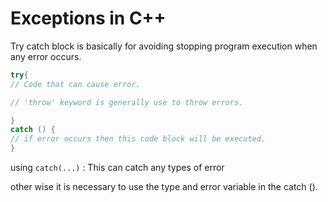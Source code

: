 # Exceptions in C++

Try catch block is basically for avoiding stopping program execution when any error occurs.

```cpp
try{
// Code that can cause error.

// 'throw' keyword is generally use to throw errors.

}
catch () {
// if error occurs then this code block will be executed.
}

```

using `catch(...)` : This can catch any types of error

other wise it is necessary to use the type and error variable in the catch ().
